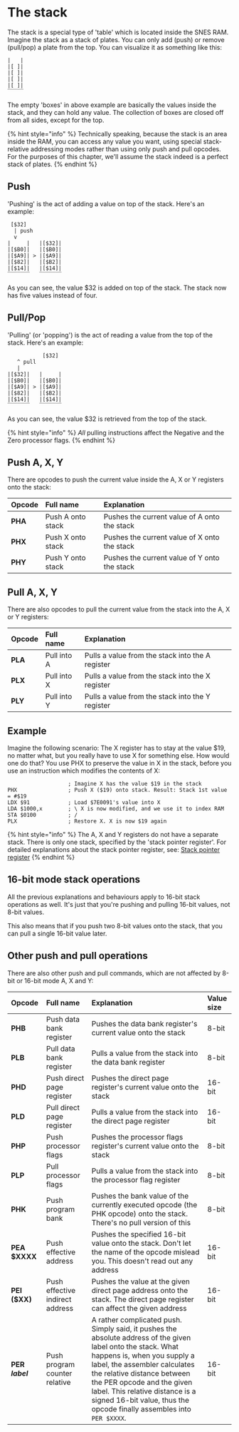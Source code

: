 # The stack

The stack is a special type of 'table' which is located inside the SNES RAM. Imagine the stack as a stack of plates. You can only add \(push\) or remove \(pull/pop\) a plate from the top. You can visualize it as something like this:

```text
|   |
|[ ]|
|[ ]|
|[ ]|
|[ ]|
‾‾‾‾‾
```

The empty 'boxes' in above example are basically the values inside the stack, and they can hold any value. The collection of boxes are closed off from all sides, except for the top.

{% hint style="info" %}
Technically speaking, because the stack is an area inside the RAM, you can access any value you want, using special stack-relative addressing modes rather than using only push and pull opcodes. For the purposes of this chapter, we'll assume the stack indeed is a perfect stack of plates.
{% endhint %}

## Push

'Pushing' is the act of adding a value on top of the stack. Here's an example:

```text
 [$32]
  | push
  v
|     |   |[$32]|
|[$B0]|   |[$B0]|
|[$A9]| > |[$A9]|
|[$82]|   |[$B2]|
|[$14]|   |[$14]|
‾‾‾‾‾‾‾   ‾‾‾‾‾‾‾
```

As you can see, the value $32 is added on top of the stack. The stack now has five values instead of four.

## Pull/Pop

'Pulling' \(or 'popping'\) is the act of reading a value from the top of the stack. Here's an example:

```text
           [$32]
   ^ pull
   |
|[$32]|   |     |
|[$B0]|   |[$B0]|
|[$A9]| > |[$A9]|
|[$82]|   |[$B2]|
|[$14]|   |[$14]|
‾‾‾‾‾‾‾   ‾‾‾‾‾‾‾
```

As you can see, the value $32 is retrieved from the top of the stack.

{% hint style="info" %}
_All_ pulling instructions affect the Negative and the Zero processor flags.
{% endhint %}

## Push A, X, Y

There are opcodes to push the current value inside the A, X or Y registers onto the stack:

| Opcode | Full name | Explanation |
| :--- | :--- | :--- |
| **PHA** | Push A onto stack | Pushes the current value of A onto the stack |
| **PHX** | Push X onto stack | Pushes the current value of X onto the stack |
| **PHY** | Push Y onto stack | Pushes the current value of Y onto the stack |

## Pull A, X, Y

There are also opcodes to pull the current value from the stack into the A, X or Y registers:

| Opcode | Full name | Explanation |
| :--- | :--- | :--- |
| **PLA** | Pull into A | Pulls a value from the stack into the A register |
| **PLX** | Pull into X | Pulls a value from the stack into the X register |
| **PLY** | Pull into Y | Pulls a value from the stack into the Y register |

## Example

Imagine the following scenario: The X register has to stay at the value $19, no matter what, but you really have to use X for something else. How would one do that? You use PHX to preserve the value in X in the stack, before you use an instruction which modifies the contents of X:

```text
                   ; Imagine X has the value $19 in the stack
PHX                ; Push X ($19) onto stack. Result: Stack 1st value = #$19
LDX $91            ; Load $7E0091's value into X
LDA $1000,x        ; \ X is now modified, and we use it to index RAM
STA $0100          ; /
PLX                ; Restore X. X is now $19 again
```

{% hint style="info" %}
The A, X and Y registers do not have a separate stack. There is only one stack, specified by the 'stack pointer register'. For detailed explanations about the stack pointer register, see: [Stack pointer register](../processor-flags-and-registers/stackpointer.md)
{% endhint %}

## 16-bit mode stack operations

All the previous explanations and behaviours apply to 16-bit stack operations as well. It's just that you're pushing and pulling 16-bit values, not 8-bit values.

This also means that if you push two 8-bit values onto the stack, that you can pull a single 16-bit value later.

## Other push and pull operations

There are also other push and pull commands, which are not affected by 8-bit or 16-bit mode A, X and Y:

| Opcode | Full name | Explanation | Value size |
| :--- | :--- | :--- | :--- |
| **PHB** | Push data bank register | Pushes the data bank register's current value onto the stack | 8-bit |
| **PLB** | Pull data bank register | Pulls a value from the stack into the data bank register | 8-bit |
| **PHD** | Push direct page register | Pushes the direct page register's current value onto the stack | 16-bit |
| **PLD** | Pull direct page register | Pulls a value from the stack into the direct page register | 16-bit |
| **PHP** | Push processor flags | Pushes the processor flags register's current value onto the stack | 8-bit |
| **PLP** | Pull processor flags | Pulls a value from the stack into the processor flag register | 8-bit |
| **PHK** | Push program bank | Pushes the bank value of the currently executed opcode \(the PHK opcode\) onto the stack. There's no pull version of this | 8-bit |
| **PEA $XXXX** | Push effective address | Pushes the specified 16-bit value onto the stack. Don't let the name of the opcode mislead you. This doesn't read out any address | 16-bit |
| **PEI \($XX\)** | Push effective indirect address | Pushes the value at the given direct page address onto the stack. The direct page register can affect the given address | 16-bit |
| **PER** _**label**_ | Push program counter relative | A rather complicated push. Simply said, it pushes the absolute address of the given label onto the stack. What happens is, when you supply a label, the assembler calculates the relative distance between the PER opcode and the given label. This relative distance is a signed 16-bit value, thus the opcode finally assembles into `PER $XXXX`. | 16-bit |

